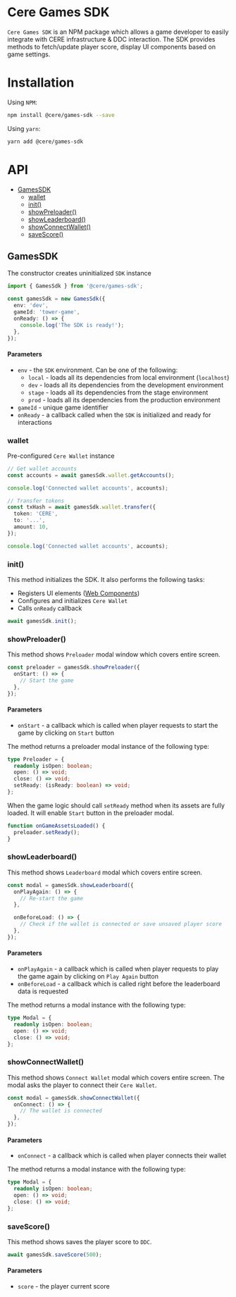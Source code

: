 # Cere Games SDK

`Cere Games SDK` is an NPM package which allows a game developer to easily integrate with CERE infrastructure & DDC interaction. The SDK provides methods to fetch/update player score, display UI components based on game settings.

# Installation

Using `NPM`:

```bash
npm install @cere/games-sdk --save
```

Using `yarn`:

```bash
yarn add @cere/games-sdk
```

# API

- [GamesSDK](#embedwallet)
  - [wallet](#wallet)
  - [init()](#init)
  - [showPreloader()](#showpreloader)
  - [showLeaderboard()](#showleaderboard)
  - [showConnectWallet()](#showconnectwallet)
  - [saveScore()](#savescore)

## GamesSDK

The constructor creates uninitialized `SDK` instance

```ts
import { GamesSdk } from '@cere/games-sdk';

const gamesSdk = new GamesSdk({
  env: 'dev',
  gameId: 'tower-game',
  onReady: () => {
    console.log('The SDK is ready!');
  },
});
```

#### Parameters

- `env` - the `SDK` environment. Can be one of the following:
  - `local` - loads all its dependencies from local environment (`localhost`)
  - `dev` - loads all its dependencies from the development environment
  - `stage` - loads all its dependencies from the stage environment
  - `prod` - loads all its dependencies from the production environment
- `gameId` - unique game identifier
- `onReady` - a callback called when the `SDK` is initialized and ready for interactions

### wallet

Pre-configured `Cere Wallet` instance

```ts
// Get wallet accounts
const accounts = await gamesSdk.wallet.getAccounts();

console.log('Connected wallet accounts', accounts);

// Transfer tokens
const txHash = await gamesSdk.wallet.transfer({
  token: 'CERE',
  to: '...',
  amount: 10,
});

console.log('Connected wallet accounts', accounts);
```

### init()

This method initializes the SDK. It also performs the following tasks:

- Registers UI elements ([Web Components](https://developer.mozilla.org/en-US/docs/Web/Web_Components))
- Configures and initializes `Cere Wallet`
- Calls `onReady` callback

```ts
await gamesSdk.init();
```

### showPreloader()

This method shows `Preloader` modal window which covers entire screen.

```ts
const preloader = gamesSdk.showPreloader({
  onStart: () => {
    // Start the game
  },
});
```

#### Parameters

- `onStart` - a callback which is called when player requests to start the game by clicking on `Start` button

The method returns a preloader modal instance of the following type:

```ts
type Preloader = {
  readonly isOpen: boolean;
  open: () => void;
  close: () => void;
  setReady: (isReady: boolean) => void;
};
```

When the game logic should call `setReady` method when its assets are fully loaded. It will enable `Start` button in the preloader modal.

```ts
function onGameAssetsLoaded() {
  preloader.setReady();
}
```

### showLeaderboard()

This method shows `Leaderboard` modal which covers entire screen.

```ts
const modal = gamesSdk.showLeaderboard({
  onPlayAgain: () => {
    // Re-start the game
  },

  onBeforeLoad: () => {
    // Check if the wallet is connected or save unsaved player score
  },
});
```

#### Parameters

- `onPlayAgain` - a callback which is called when player requests to play the game again by clicking on `Play Again` button
- `onBeforeLoad` - a callback which is called right before the leaderboard data is requested

The method returns a modal instance with the following type:

```ts
type Modal = {
  readonly isOpen: boolean;
  open: () => void;
  close: () => void;
};
```

### showConnectWallet()

This method shows `Connect Wallet` modal which covers entire screen. The modal asks the player to connect their `Cere Wallet`.

```ts
const modal = gamesSdk.showConnectWallet({
  onConnect: () => {
    // The wallet is connected
  },
});
```

#### Parameters

- `onConnect` - a callback which is called when player connects their wallet

The method returns a modal instance with the following type:

```ts
type Modal = {
  readonly isOpen: boolean;
  open: () => void;
  close: () => void;
};
```

### saveScore()

This method shows saves the player score to `DDC`.

```ts
await gamesSdk.saveScore(500);
```

#### Parameters

- `score` - the player current score
